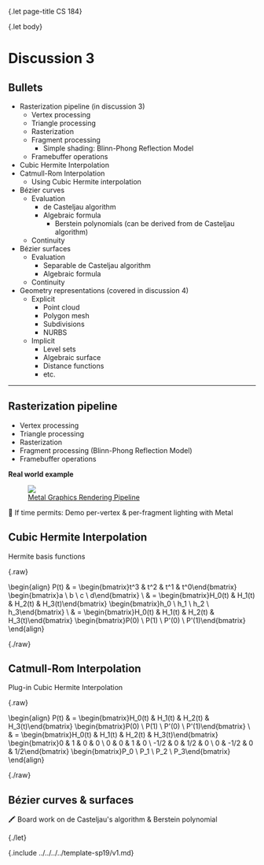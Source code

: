 {.let page-title CS 184}

{.let body}

# Discussion 3

## Bullets

- Rasterization pipeline (in discussion 3)
    - Vertex processing
    - Triangle processing
    - Rasterization
    - Fragment processing
        - Simple shading: Blinn-Phong Reflection Model
    - Framebuffer operations
- Cubic Hermite Interpolation
- Catmull-Rom Interpolation
    - Using Cubic Hermite interpolation
- Bézier curves
    - Evaluation
        - de Casteljau algorithm
        - Algebraic formula
            - Berstein polynomials (can be derived from de Casteljau algorithm)
    - Continuity
- Bézier surfaces
    - Evaluation
        - Separable de Casteljau algorithm
        - Algebraic formula
    - Continuity
- Geometry representations (covered in discussion 4)
    - Explicit
        - Point cloud
        - Polygon mesh
        - Subdivisions
        - NURBS
    - Implicit
        - Level sets
        - Algebraic surface
        - Distance functions
        - etc.

---

## Rasterization pipeline

- Vertex processing
- Triangle processing
- Rasterization
- Fragment processing (Blinn-Phong Reflection Model)
- Framebuffer operations

**Real world example**

<figure>
    <img class="slim-border" src="https://developer.apple.com/library/archive/documentation/Miscellaneous/Conceptual/MetalProgrammingGuide/Art/gfx-pipeline_2x.png">
    <figcaption><a href="https://developer.apple.com/library/archive/documentation/Miscellaneous/Conceptual/MetalProgrammingGuide/Render-Ctx/Render-Ctx.html">Metal Graphics Rendering Pipeline</a></figcaption>
</figure>

🍿 If time permits: Demo per-vertex & per-fragment lighting with Metal

## Cubic Hermite Interpolation

Hermite basis functions

{.raw}

\begin{align}
    P(t) & = \begin{bmatrix}t^3 & t^2 & t^1 & t^0\end{bmatrix} \begin{bmatrix}a \\ b \\ c \\ d\end{bmatrix} \\
    & = \begin{bmatrix}H_0(t) & H_1(t) & H_2(t) & H_3(t)\end{bmatrix} \begin{bmatrix}h_0 \\ h_1 \\ h_2 \\ h_3\end{bmatrix} \\
    & = \begin{bmatrix}H_0(t) & H_1(t) & H_2(t) & H_3(t)\end{bmatrix} \begin{bmatrix}P(0) \\ P(1) \\ P'(0) \\ P'(1)\end{bmatrix}
\end{align}

{./raw}

## Catmull-Rom Interpolation

Plug-in Cubic Hermite Interpolation

{.raw}

\begin{align}
    P(t) & = \begin{bmatrix}H_0(t) & H_1(t) & H_2(t) & H_3(t)\end{bmatrix} \begin{bmatrix}P(0) \\ P(1) \\ P'(0) \\ P'(1)\end{bmatrix} \\
    & =
        \begin{bmatrix}H_0(t) & H_1(t) & H_2(t) & H_3(t)\end{bmatrix}
        \begin{bmatrix}0 & 1 & 0 & 0 \\ 0 & 0 & 1 & 0 \\ -1/2 & 0 & 1/2 & 0 \\ 0 & -1/2 & 0 & 1/2\end{bmatrix}
        \begin{bmatrix}P_0 \\ P_1 \\ P_2 \\ P_3\end{bmatrix}
\end{align}

{./raw}

## Bézier curves & surfaces

🖍 Board work on de Casteljau's algorithm & Berstein polynomial

{./let}

{.include ../../../../template-sp19/v1.md}
